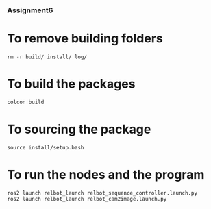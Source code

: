 ### Assignment6 ###
# To remove building folders
    rm -r build/ install/ log/

# To build the packages
    colcon build

# To sourcing the package
    source install/setup.bash

# To run the nodes and the program
    ros2 launch relbot_launch relbot_sequence_controller.launch.py
    ros2 launch relbot_launch relbot_cam2image.launch.py